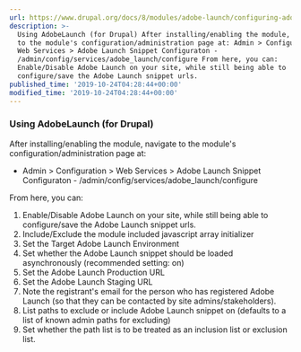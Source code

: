 ```yaml
---
url: https://www.drupal.org/docs/8/modules/adobe-launch/configuring-adobe-launch
description: >-
  Using AdobeLaunch (for Drupal) After installing/enabling the module, navigate
  to the module's configuration/administration page at: Admin > Configuration >
  Web Services > Adobe Launch Snippet Configuraton -
  /admin/config/services/adobe_launch/configure From here, you can:
  Enable/Disable Adobe Launch on your site, while still being able to
  configure/save the Adobe Launch snippet urls.
published_time: '2019-10-24T04:28:44+00:00'
modified_time: '2019-10-24T04:28:44+00:00'
---
```

### Using AdobeLaunch (for Drupal)

After installing/enabling the module, navigate to the module's configuration/administration page at:

* Admin > Configuration > Web Services > Adobe Launch Snippet Configuraton - /admin/config/services/adobe\_launch/configure

From here, you can:

1. Enable/Disable Adobe Launch on your site, while still being able to configure/save the Adobe Launch snippet urls.
2. Include/Exclude the module included javascript array initializer
3. Set the Target Adobe Launch Environment
4. Set whether the Adobe Launch snippet should be loaded asynchronously (recommended setting: on)
5. Set the Adobe Launch Production URL
6. Set the Adobe Launch Staging URL
7. Note the registrant's email for the person who has registered Adobe Launch (so that they can be contacted by site admins/stakeholders).
8. List paths to exclude or include Adobe Launch snippet on (defaults to a list of known admin paths for excluding)
9. Set whether the path list is to be treated as an inclusion list or exclusion list.